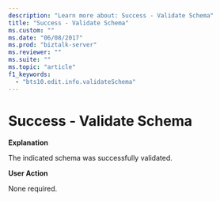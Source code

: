 ```yaml
---
description: "Learn more about: Success - Validate Schema"
title: "Success - Validate Schema"
ms.custom: ""
ms.date: "06/08/2017"
ms.prod: "biztalk-server"
ms.reviewer: ""
ms.suite: ""
ms.topic: "article"
f1_keywords: 
  - "bts10.edit.info.validateSchema"
---
```

# Success - Validate Schema
**Explanation**  
  
 The indicated schema was successfully validated.  
  
 **User Action**  
  
 None required.
